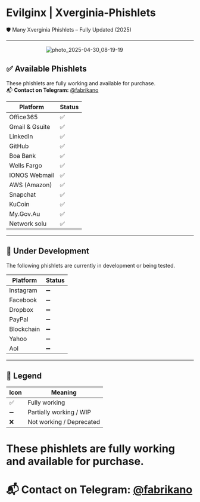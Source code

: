 # Evilginx | Xverginia-Phishlets  
🛡️ Many Xverginia Phishlets – Fully Updated (2025)

---
ᅠᅠᅠᅠᅠᅠᅠᅠ
![photo_2025-04-30_08-19-19](https://github.com/user-attachments/assets/65621bba-a7e1-47e4-85e9-6b061a34e783)


## ✅ Available Phishlets

These phishlets are fully working and available for purchase.  
📬 **Contact on Telegram:** [@fabrikano](https://t.me/fabrikano)

| Platform        | Status |
|-----------------|--------|
| Office365       | ✅     |
| Gmail & Gsuite  | ✅     |
| LinkedIn        | ✅     |
| GitHub          | ✅     |
| Boa Bank        | ✅     |
| Wells Fargo     | ✅     |
| IONOS Webmail   | ✅     |
| AWS (Amazon)    | ✅     |
| Snapchat        | ✅     |
| KuCoin          | ✅     |
| My.Gov.Au‌       | ✅     |
| Network solu    | ✅     |

---

## 🔧 Under Development

The following phishlets are currently in development or being tested.

| Platform     | Status |
|--------------|--------|
| Instagram    | ➖     |
| Facebook     | ➖     |
| Dropbox      | ➖     |
| PayPal       | ➖     |
| Blockchain   | ➖     |
| Yahoo        | ➖     |
| Aol          | ➖     |
---

## 📌 Legend

| Icon | Meaning                  |
|------|--------------------------|
| ✅   | Fully working            |
| ➖   | Partially working / WIP  |
| ❌   | Not working / Deprecated |



# These phishlets are fully working and available for purchase.  
# 📬 Contact on Telegram: [@fabrikano](https://t.me/fabrikano)

